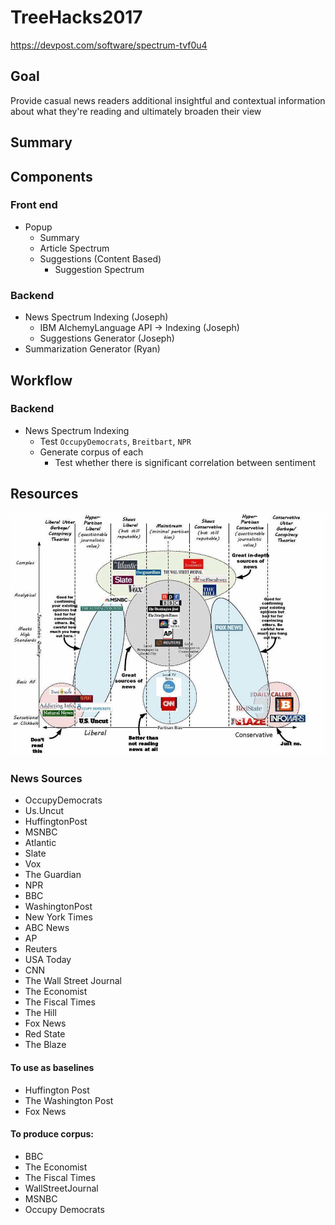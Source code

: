 # TreeHacks2017

https://devpost.com/software/spectrum-tvf0u4

## Goal

Provide casual news readers additional insightful and contextual information 
about what they're reading and ultimately broaden their view

## Summary

## Components

### Front end
- Popup
    - Summary
    - Article Spectrum
    - Suggestions (Content Based)
        - Suggestion Spectrum

### Backend
- News Spectrum Indexing (Joseph)
    - IBM AlchemyLanguage API -> Indexing (Joseph)
    - Suggestions Generator (Joseph)
- Summarization Generator (Ryan)

## Workflow

### Backend
- News Spectrum Indexing
    - Test `OccupyDemocrats`, `Breitbart`, `NPR`
    - Generate corpus of each
        -  Test whether there is significant correlation between sentiment


## Resources

![spectrum](spectrum.jpg)

### News Sources

- OccupyDemocrats
- Us.Uncut
- HuffingtonPost
- MSNBC
- Atlantic
- Slate
- Vox
- The Guardian
- NPR
- BBC
- WashingtonPost
- New York Times
- ABC News
- AP
- Reuters
- USA Today
- CNN
- The Wall Street Journal
- The Economist
- The Fiscal Times
- The Hill
- Fox News
- Red State
- The Blaze

#### To use as baselines

- Huffington Post
- The Washington Post
- Fox News

#### To produce corpus:
- BBC
- The Economist
- The Fiscal Times
- WallStreetJournal
- MSNBC
- Occupy Democrats
